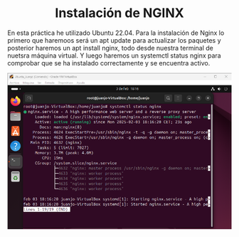 <h1 align="center"> Instalación de NGINX </h1>

En esta práctica he utilizado Ubuntu 22.04.
Para la instalación de Nginx lo primero que haremoos será un apt update para actualizar los paquetes y posterior haremos un apt install nginx, todo desde nuestra terminal de nuetsra máquina virtual. Y luego haremos un systemctl status nginx para comprobar que se ha instalado correctamente y se encuentra activo. 

![Instalación_Nginx](./Img/captura4.png)
